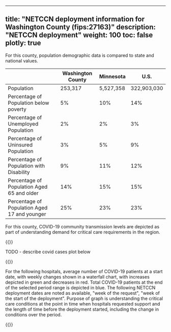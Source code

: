 
---
title: "NETCCN deployment information for Washington County (fips:27163)"
description: "NETCCN deployment"
weight: 100
toc: false
plotly: true
---

For this county, population demographic data is compared to state and national values.

| | Washington County | Minnesota | U.S. |
| ----------- | ----------- | ----------- | -------- |
| Population | 253,317 | 5,527,358 | 322,903,030 |
| Percentage of Population below poverty | 5% | 10% | 14% |
| Percentage of Unemployed Population | 2% | 2% | 3% |
| Percentage of Uninsured Population | 3% | 5% | 9% |
| Percentage of Population with Disability | 9% | 11% | 12% |
| Percentage of Population Aged 65 and older | 14% | 15% | 15% |
| Percentage of Population Aged 17 and younger | 25% | 23% | 23% |

  

For this county, COVID-19 community transmission levels are depicted as part of understanding demand for critical care requirements in the region.

{{<plotly json="netccn/27163/covid_transmission.plotly.json" height="400px">}}


TODO - describe covid cases plot below

  {{<plotly json="netccn/27163/covid_cases.plotly.json" height="400px">}}


For the following hospitals, average number of COVID-19 patients at a start date, with weekly changes shown in a waterfall chart, with increases depicted in green and decreases in red.  Total COVID-19 patients at the end of the selected period range is depicted in blue.  The following NETCCN deployment dates are noted as available, "week of the request", "week of the start of the deployment".  Purpose of graph is understanding the critical care conditions at the point in time when hospitals requested support and the length of time before the deployment started, including the change in conditions over the period.

{{<plotly json="netccn/27163/hospital.240066.plotly.json" height="400px">}}

